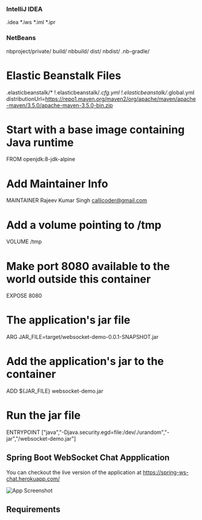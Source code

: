 ### IntelliJ IDEA ###
.idea
*.iws
*.iml
*.ipr

### NetBeans ###
nbproject/private/
build/
nbbuild/
dist/
nbdist/
.nb-gradle/
# Elastic Beanstalk Files
.elasticbeanstalk/*
!.elasticbeanstalk/*.cfg.yml
!.elasticbeanstalk/*.global.yml
distributionUrl=https://repo1.maven.org/maven2/org/apache/maven/apache-maven/3.5.0/apache-maven-3.5.0-bin.zip
# Start with a base image containing Java runtime
FROM openjdk:8-jdk-alpine

# Add Maintainer Info
MAINTAINER Rajeev Kumar Singh <callicoder@gmail.com>

# Add a volume pointing to /tmp
VOLUME /tmp

# Make port 8080 available to the world outside this container
EXPOSE 8080

# The application's jar file
ARG JAR_FILE=target/websocket-demo-0.0.1-SNAPSHOT.jar

# Add the application's jar to the container
ADD ${JAR_FILE} websocket-demo.jar

# Run the jar file 
ENTRYPOINT ["java","-Djava.security.egd=file:/dev/./urandom","-jar","/websocket-demo.jar"]
## Spring Boot WebSocket Chat Appplication

You can checkout the live version of the application at https://spring-ws-chat.herokuapp.com/

![App Screenshot](screenshot.png)

## Requirements

